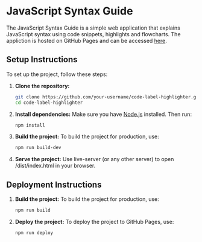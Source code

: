 # JavaScript Syntax Guide
The JavaScript Syntax Guide is a simple web application that explains JavaScript syntax using code snippets, highlights and flowcharts.
The appliction is hosted on GitHub Pages and can be accessed [here](https://explik.github.io/javascript-syntax-guide/).

## Setup Instructions
To set up the project, follow these steps:

1. **Clone the repository:**
    ```sh
    git clone https://github.com/your-username/code-label-highlighter.git
    cd code-label-highlighter
    ```

2. **Install dependencies:**
    Make sure you have [Node.js](https://nodejs.org/) installed. Then run:
    ```sh
    npm install
    ```

3. **Build the project:**
    To build the project for production, use:
    ```sh
    npm run build-dev
    ```

4. **Serve the project:**
    Use live-server (or any other server) to open /dist/index.html in your browser.


## Deployment Instructions
1. **Build the project:**
    To build the project for production, use:
    ```sh
    npm run build
    ```

2. **Deploy the project:**
    To deploy the project to GitHub Pages, use:
    ```sh
    npm run deploy
    ```